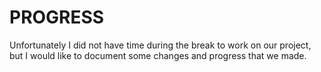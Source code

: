 # PROGRESS

Unfortunately I did not have time during the break to work on our project, but I would like to document some changes and progress that we made.
